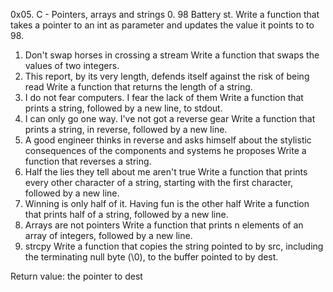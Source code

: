 0x05. C - Pointers, arrays and strings
0. 98 Battery st.
Write a function that takes a pointer to an int as parameter and updates the value it points to to 98.
1. Don't swap horses in crossing a stream
Write a function that swaps the values of two integers.
2. This report, by its very length, defends itself against the risk of being read
Write a function that returns the length of a string.
3. I do not fear computers. I fear the lack of them
Write a function that prints a string, followed by a new line, to stdout.
4. I can only go one way. I've not got a reverse gear
Write a function that prints a string, in reverse, followed by a new line.
5. A good engineer thinks in reverse and asks himself about the stylistic consequences of the components and systems he proposes
Write a function that reverses a string.
6. Half the lies they tell about me aren't true
Write a function that prints every other character of a string, starting with the first character, followed by a new line.
7. Winning is only half of it. Having fun is the other half
Write a function that prints half of a string, followed by a new line.
8. Arrays are not pointers
Write a function that prints n elements of an array of integers, followed by a new line.
9. strcpy
Write a function that copies the string pointed to by src, including the terminating null byte (\0), to the buffer pointed to by dest.

Return value: the pointer to dest
